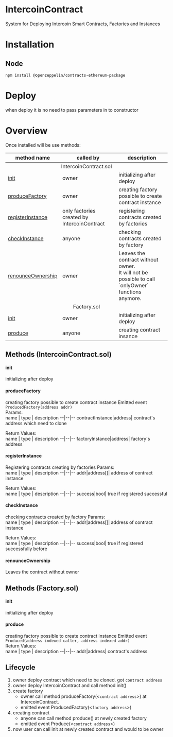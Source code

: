 # IntercoinContract
System for Deploying Intercoin Smart Contracts, Factories and Instances

# Installation

## Node
`npm install @openzeppelin/contracts-ethereum-package`

# Deploy

when deploy it is no need to pass parameters in to constructor

# Overview

Once installed will be use methods:

<table>
<thead>
	<tr>
		<th>method name</th>
		<th>called by</th>
		<th>description</th>
	</tr>
</thead>
<tbody>
    <tr>
        <td colspan="3" align="center">IntercoinContract.sol</td>
    </tr>
	<tr>
		<td><a href="#init">init</a></td>
		<td>owner</td>
		<td>initializing after deploy</td>
	</tr>
	<tr>
		<td><a href="#producefactory">produceFactory</a></td>
		<td>owner</td>
		<td>creating factory possible to create contract instance</td>
	</tr>
	<tr>
		<td><a href="#registerinstance">registerInstance</a></td>
		<td>only factories created by IntercoinContract</td>
		<td>registering contracts created by factories</td>
	</tr>
	<tr>
		<td><a href="#checkinstance">checkInstance</a></td>
		<td>anyone</td>
		<td>checking contracts created by factory</td>
	</tr>
	<tr>
		<td><a href="#renounceownership">renounceOwnership</a></td>
		<td>owner</td>
		<td>
		Leaves the contract without owner.<br>
		It will not be possible to call `onlyOwner` functions anymore.
        </td>
	</tr>
    <tr>
        <td colspan="3" align="center">Factory.sol</td>
    </tr>
	<tr>
		<td><a href="#init-1">init</a></td>
		<td>owner</td>
		<td>initializing after deploy</td>
	</tr>
	<tr>
		<td><a href="#produce">produce</a></td>
		<td>anyone</td>
		<td>creating contract insance</td>
	</tr>
</tbody>	
</table>

## Methods (IntercoinContract.sol)

#### init
initializing after deploy

#### produceFactory
creating factory possible to create contract instance
Emitted event `ProducedFactory(address addr)`<br>
Params:<br>
name  | type | description
--|--|--
contractInstance|address| contract's address which need to clone

Return Values:<br>
name  | type | description
--|--|--
factoryInstance|address| factory's address

#### registerInstance
Registering contracts creating by factories
Params:<br>
name  | type | description
--|--|--
addr|address[]| address of contract instance 

Return Values:<br>
name  | type | description
--|--|--
success|bool| true if registered successful

#### checkInstance
checking contracts created by factory
Params:<br>
name  | type | description
--|--|--
addr|address[]| address of contract instance 

Return Values:<br>
name  | type | description
--|--|--
success|bool| true if registered successfully before

#### renounceOwnership
Leaves the contract without owner


## Methods (Factory.sol)

#### init
initializing after deploy

#### produce
creating factory possible to create contract instance
Emitted event `Produced(address indexed caller, address indexed addr)`<br>
Return Values:<br>
name  | type | description
--|--|--
addr|address| contract's address



## Lifecycle
1.	owner deploy contract which need to be cloned. got `contract address`
2.	owner deploy IntercoinContract and call method init()
3.	create factory
	* owner call method produceFactory(<`contract address`>) at IntercoinContract. 
	* emitted event ProducedFactory(<`factory address`>)
4.  creating contract 
    * anyone can call method produce() at newly created factory
    * emitted event Produce(<`contract address`>)
5.	now user can call init  at newly created contract and would to be owner 
